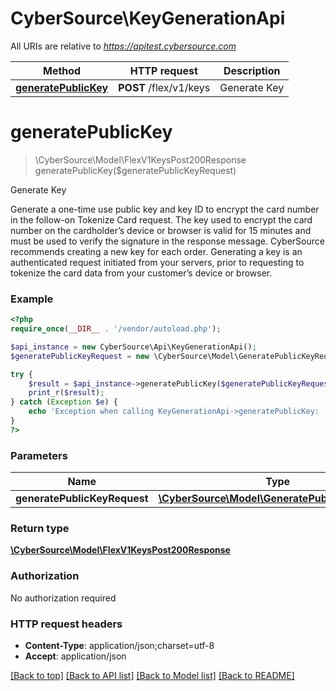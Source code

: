 # CyberSource\KeyGenerationApi

All URIs are relative to *https://apitest.cybersource.com*

Method | HTTP request | Description
------------- | ------------- | -------------
[**generatePublicKey**](KeyGenerationApi.md#generatePublicKey) | **POST** /flex/v1/keys | Generate Key


# **generatePublicKey**
> \CyberSource\Model\FlexV1KeysPost200Response generatePublicKey($generatePublicKeyRequest)

Generate Key

Generate a one-time use public key and key ID to encrypt the card number in the follow-on Tokenize Card request. The key used to encrypt the card number on the cardholder’s device or browser is valid for 15 minutes and must be used to verify the signature in the response message. CyberSource recommends creating a new key for each order. Generating a key is an authenticated request initiated from your servers, prior to requesting to tokenize the card data from your customer’s device or browser.

### Example
```php
<?php
require_once(__DIR__ . '/vendor/autoload.php');

$api_instance = new CyberSource\Api\KeyGenerationApi();
$generatePublicKeyRequest = new \CyberSource\Model\GeneratePublicKeyRequest(); // \CyberSource\Model\GeneratePublicKeyRequest | 

try {
    $result = $api_instance->generatePublicKey($generatePublicKeyRequest);
    print_r($result);
} catch (Exception $e) {
    echo 'Exception when calling KeyGenerationApi->generatePublicKey: ', $e->getMessage(), PHP_EOL;
}
?>
```

### Parameters

Name | Type | Description  | Notes
------------- | ------------- | ------------- | -------------
 **generatePublicKeyRequest** | [**\CyberSource\Model\GeneratePublicKeyRequest**](../Model/GeneratePublicKeyRequest.md)|  |

### Return type

[**\CyberSource\Model\FlexV1KeysPost200Response**](../Model/FlexV1KeysPost200Response.md)

### Authorization

No authorization required

### HTTP request headers

 - **Content-Type**: application/json;charset=utf-8
 - **Accept**: application/json

[[Back to top]](#) [[Back to API list]](../../README.md#documentation-for-api-endpoints) [[Back to Model list]](../../README.md#documentation-for-models) [[Back to README]](../../README.md)

